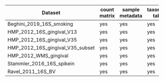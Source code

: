 


| Dataset | count matrix | sample metadata | taxonomy table | taxa annotations | phylogenetic tree |
| ------- | ------------ | --------------- | -------------- | ---------------- | ----------------- |
| Beghini_2019_16S_smoking | yes | yes | yes | | yes |
| HMP_2012_16S_gingival_V13 | yes | yes | yes | | yes |
| HMP_2012_16S_gingival_V35 | yes | yes | yes | | yes |
| HMP_2012_16S_gingival_V35_subset | yes | yes | yes | yes | yes |
| HMP_2012_WMS_gingival | yes | yes | yes | | yes |
| Stammler_2016_16S_spikein | yes | yes | yes | yes | |
| Ravel_2011_16S_BV | yes | yes | yes | yes | |
